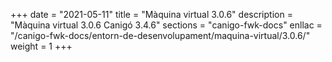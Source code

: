 +++
date        = "2021-05-11"
title       = "Màquina virtual 3.0.6"
description = "Màquina virtual 3.0.6 Canigó 3.4.6"
sections    = "canigo-fwk-docs"
enllac		= "/canigo-fwk-docs/entorn-de-desenvolupament/maquina-virtual/3.0.6/"
weight		= 1
+++

